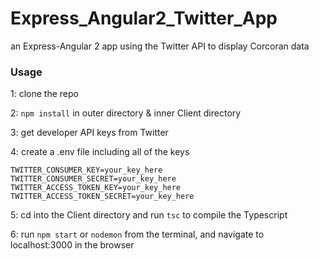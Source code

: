 # Express_Angular2_Twitter_App

an Express-Angular 2 app using the Twitter API to display Corcoran data

### Usage

1: clone the repo

2: `npm install` in outer directory & inner Client directory

3: get developer API keys from Twitter

4: create a .env file including all of the keys 
```
TWITTER_CONSUMER_KEY=your_key_here
TWITTER_CONSUMER_SECRET=your_key_here
TWITTER_ACCESS_TOKEN_KEY=your_key_here
TWITTER_ACCESS_TOKEN_SECRET=your_key_here
```

5: cd into the Client directory and run `tsc` to compile the Typescript

6: run `npm start` or `nodemon` from the terminal, and navigate to localhost:3000 in the browser

